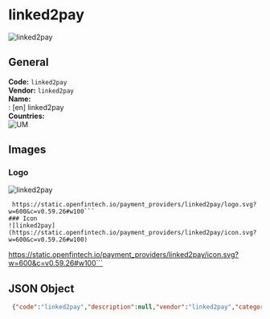 # linked2pay 
![linked2pay](https://static.openfintech.io/payment_providers/linked2pay/logo.svg?w=600&c=v0.59.26#w100)  
## General 
**Code:** `linked2pay`  
**Vendor:** `linked2pay`  
**Name:**  
:	[en] linked2pay  
**Countries:**  
![UM](https://cdnjs.cloudflare.com/ajax/libs/flag-icon-css/3.3.0/flags/4x3/UM.svg#w24)  
 
## Images 
### Logo 
![linked2pay](https://static.openfintech.io/payment_providers/linked2pay/logo.svg?w=600&c=v0.59.26#w100)  
```
 https://static.openfintech.io/payment_providers/linked2pay/logo.svg?w=600&c=v0.59.26#w100```  
### Icon 
![linked2pay](https://static.openfintech.io/payment_providers/linked2pay/icon.svg?w=600&c=v0.59.26#w100)  
```
 https://static.openfintech.io/payment_providers/linked2pay/icon.svg?w=600&c=v0.59.26#w100```  
## JSON Object 
```json
 {"code":"linked2pay","description":null,"vendor":"linked2pay","categories":null,"countries":["UM"],"payment_method":null,"payout_method":null,"metadata":{"about_payments_code":"linked2pay"},"name":{"en":"linked2pay"}}```  
